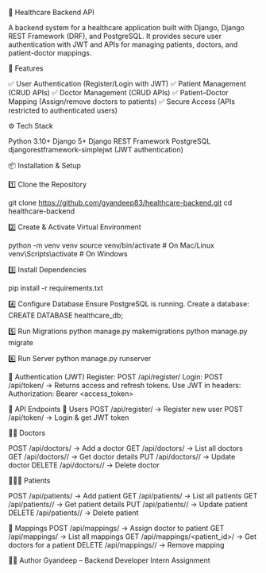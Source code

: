 🏥 Healthcare Backend API

A backend system for a healthcare application built with Django, Django REST Framework (DRF), and PostgreSQL.
It provides secure user authentication with JWT and APIs for managing patients, doctors, and patient-doctor mappings.

🚀 Features

✅ User Authentication (Register/Login with JWT)
✅ Patient Management (CRUD APIs)
✅ Doctor Management (CRUD APIs)
✅ Patient–Doctor Mapping (Assign/remove doctors to patients)
✅ Secure Access (APIs restricted to authenticated users)

⚙️ Tech Stack

Python 3.10+
Django 5+
Django REST Framework
PostgreSQL
djangorestframework-simplejwt (JWT authentication)

📦 Installation & Setup

1️⃣ Clone the Repository

git clone https://github.com/gyandeep83/healthcare-backend.git
cd healthcare-backend

2️⃣ Create & Activate Virtual Environment

python -m venv venv
source venv/bin/activate   # On Mac/Linux
venv\Scripts\activate      # On Windows

3️⃣ Install Dependencies

pip install -r requirements.txt


4️⃣ Configure Database
Ensure PostgreSQL is running.
Create a database:
CREATE DATABASE healthcare_db;

5️⃣ Run Migrations
python manage.py makemigrations
python manage.py migrate

6️⃣ Run Server
python manage.py runserver


🔑 Authentication (JWT)
Register: POST /api/register/
Login: POST /api/token/ → Returns access and refresh tokens.
Use JWT in headers:
Authorization: Bearer <access_token>


📖 API Endpoints
👤 Users
POST /api/register/ → Register new user
POST /api/token/ → Login & get JWT token

🧑‍⚕️ Doctors

POST /api/doctors/ → Add a doctor
GET /api/doctors/ → List all doctors
GET /api/doctors/<id>/ → Get doctor details
PUT /api/doctors/<id>/ → Update doctor
DELETE /api/doctors/<id>/ → Delete doctor

🧑‍🤝‍🧑 Patients

POST /api/patients/ → Add patient
GET /api/patients/ → List all patients
GET /api/patients/<id>/ → Get patient details
PUT /api/patients/<id>/ → Update patient
DELETE /api/patients/<id>/ → Delete patient

🔗 Mappings
POST /api/mappings/ → Assign doctor to patient
GET /api/mappings/ → List all mappings
GET /api/mappings/<patient_id>/ → Get doctors for a patient
DELETE /api/mappings/<id>/ → Remove mapping

👨‍💻 Author
Gyandeep – Backend Developer Intern Assignment



